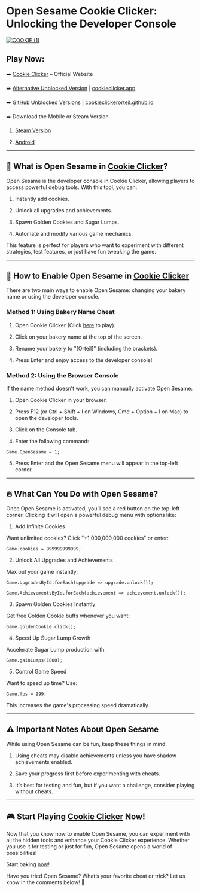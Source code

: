 # Open Sesame Cookie Clicker: Unlocking the Developer Console

[![COOKIE  (1)](https://github.com/user-attachments/assets/1eeb7b30-a925-481a-a661-8d643e27fd50)](https://cookieclicker.ee)

## Play Now:

➡️ [Cookie Clicker](https://cookieclicker.ee) – Official Website

➡️ [Alternative Unblocked Version](https://cookieclicker.me) | [cookieclicker.app](https://cookieclicker.app)

➡️ [GitHub](https://cookieclickerorteil.github.io) Unblocked Versions | [cookieclickerorteil.github.io](https://cookieclickernew.github.io)

➡️ Download the Mobile or Steam Version

1. [Steam Version](https://store.steampowered.com/app/1454400/Cookie_Clicker/)

2. [Android](https://play.google.com/store/apps/details?id=org.dashnet.cookieclicker&hl=en)

---
## 🍪 What is Open Sesame in [Cookie Clicker](https://cookieclicker.ee)?

Open Sesame is the developer console in Cookie Clicker, allowing players to access powerful debug tools. With this tool, you can:

1. Instantly add cookies.

2. Unlock all upgrades and achievements.

3. Spawn Golden Cookies and Sugar Lumps.

4. Automate and modify various game mechanics.

This feature is perfect for players who want to experiment with different strategies, test features, or just have fun tweaking the game.

---
## 🚀 How to Enable Open Sesame in [Cookie Clicker](https://cookieclicker.me)

There are two main ways to enable Open Sesame: changing your bakery name or using the developer console.

### Method 1: Using Bakery Name Cheat

1. Open Cookie Clicker (Click [here](https://cookieclicker.ee) to play).

2. Click on your bakery name at the top of the screen.

3. Rename your bakery to "[Orteil]" (including the brackets).

4. Press Enter and enjoy access to the developer console!

### Method 2: Using the Browser Console

If the name method doesn’t work, you can manually activate Open Sesame:

1. Open Cookie Clicker in your browser.

2. Press F12 (or Ctrl + Shift + I on Windows, Cmd + Option + I on Mac) to open the developer tools.

3. Click on the Console tab.

4. Enter the following command:

`Game.OpenSesame = 1;`

5. Press Enter and the Open Sesame menu will appear in the top-left corner.

---
## 🔥 What Can You Do with Open Sesame?

Once Open Sesame is activated, you’ll see a red button on the top-left corner. Clicking it will open a powerful debug menu with options like:

1. Add Infinite Cookies

Want unlimited cookies? Click "+1,000,000,000 cookies" or enter:

`Game.cookies = 999999999999;`

2. Unlock All Upgrades and Achievements

Max out your game instantly:

`Game.UpgradesById.forEach(upgrade => upgrade.unlock());`

`Game.AchievementsById.forEach(achievement => achievement.unlock());`

3. Spawn Golden Cookies Instantly

Get free Golden Cookie buffs whenever you want:

`Game.goldenCookie.click();`

4. Speed Up Sugar Lump Growth

Accelerate Sugar Lump production with:

`Game.gainLumps(1000);`

5. Control Game Speed

Want to speed up time? Use:

`Game.fps = 999;`

This increases the game's processing speed dramatically.

---
## ⚠️ Important Notes About Open Sesame

While using Open Sesame can be fun, keep these things in mind:

1. Using cheats may disable achievements unless you have shadow achievements enabled.

2. Save your progress first before experimenting with cheats.

3. It’s best for testing and fun, but if you want a challenge, consider playing without cheats.

---
## 🎮 Start Playing [Cookie Clicker](https://cookieclicker.ee) Now!

Now that you know how to enable Open Sesame, you can experiment with all the hidden tools and enhance your Cookie Clicker experience. Whether you use it for testing or just for fun, Open Sesame opens a world of possibilities!

Start baking [now](https://cookieclickerorteil.github.io)!

Have you tried Open Sesame? What’s your favorite cheat or trick? Let us know in the comments below! 🍪

